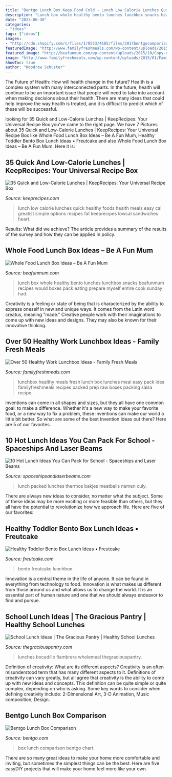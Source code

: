 ```yaml
---
title: "Bentgo Lunch Box Keep Food Cold - Lunch Low Calorie Lunches Quick Healthy Foods Health Meals Easy Cal Greatist Simple Options Recipes Fat Keeprecipes Lowcal Sandwiches Heart"
description: "Lunch box whole healthy bento lunches lunchbox snacks beafunmum recipes would boxes pack eating prepare myself entire cook sunday had"
date: "2023-06-30"
categories:
- "ideas"
tags: ["ideas"]
images:
- "http://cdn.shopify.com/s/files/1/0553/4185/files/2017bentgocomparisonchart-1010x1024_large.jpg?v=1502734092"
featuredImage: "http://www.familyfreshmeals.com/wp-content/uploads/2015/01/Family-Fresh-Meals-Family-Lunchbox-Ideas.png"
featured_image: "http://beafunmum.com/wp-content/uploads/2015/10/Copy-of-Tips-1.jpg"
image: "http://www.familyfreshmeals.com/wp-content/uploads/2015/01/Family-Fresh-Meals-Family-Lunchbox-Ideas.png"
ShowToc: true
author: "Woodrow Schuster"
---
```



The Future of Health: How will health change in the future?
Health is a complex system with many interconnected parts. In the future, health will continue to be an important issue that people will need to take into account when making decisions about their health. There are many ideas that could help improve the way health is treated, and it is difficult to predict which of these will be successful.

	

		
looking for 35 Quick and Low-Calorie Lunches | KeepRecipes: Your Universal Recipe Box you've came to the right page. We have 7 Pictures about 35 Quick and Low-Calorie Lunches | KeepRecipes: Your Universal Recipe Box like Whole Food Lunch Box Ideas – Be A Fun Mum, Healthy Toddler Bento Box Lunch Ideas • Freutcake and also Whole Food Lunch Box Ideas – Be A Fun Mum. Here it is:
		
    
## 35 Quick And Low-Calorie Lunches | KeepRecipes: Your Universal Recipe Box

<img loading=lazy src="https://keeprecipes.com/sites/keeprecipes/files/254787_1439137325_0.jpg" onerror="this.onerror=null;this.src='https://tse2.mm.bing.net/th?id=OIP.n0fFFABjhegYSlMek_RdGgHaD1&amp;pid=15.1';" alt="35 Quick and Low-Calorie Lunches | KeepRecipes: Your Universal Recipe Box">

_Source: keeprecipes.com_

>lunch low calorie lunches quick healthy foods health meals easy cal greatist simple options recipes fat keeprecipes lowcal sandwiches heart. 

	

Results: What did we achieve?
The article provides a summary of the results of the survey and how they can be applied in policy.

    
## Whole Food Lunch Box Ideas – Be A Fun Mum

<img loading=lazy src="http://beafunmum.com/wp-content/uploads/2015/10/Copy-of-Tips-1.jpg" onerror="this.onerror=null;this.src='https://tse3.mm.bing.net/th?id=OIP.I7lVaKk4eLvJMIfL-oDQIAHaLG&amp;pid=15.1';" alt="Whole Food Lunch Box Ideas – Be A Fun Mum">

_Source: beafunmum.com_

>lunch box whole healthy bento lunches lunchbox snacks beafunmum recipes would boxes pack eating prepare myself entire cook sunday had. 

	

Creativity is a feeling or state of being that is characterized by the ability to express oneself in new and unique ways. It comes from the Latin word creatus, meaning "made." Creative people work with their imaginations to come up with new ideas and designs. They may also be known for their innovative thinking.

    
## Over 50 Healthy Work Lunchbox Ideas - Family Fresh Meals

<img loading=lazy src="http://www.familyfreshmeals.com/wp-content/uploads/2015/01/Family-Fresh-Meals-Family-Lunchbox-Ideas.png" onerror="this.onerror=null;this.src='https://tse1.mm.bing.net/th?id=OIP.s0Jg3j8-ADYEPNu5CkyPzAHaLH&amp;pid=15.1';" alt="Over 50 Healthy Work Lunchbox Ideas - Family Fresh Meals">

_Source: familyfreshmeals.com_

>lunchbox healthy meals fresh lunch box lunches meal easy pack idea familyfreshmeals recipes packed prep raw boxes packing salsa recipe. 

	

inventions can come in all shapes and sizes, but they all have one common goal: to make a difference. Whether it's a new way to make your favorite food, or a new way to fix a problem, these inventions can make our world a little bit better. So what are some of the best Invention Ideas out there? Here are 5 of our favorites.

    
## 10 Hot Lunch Ideas You Can Pack For School - Spaceships And Laser Beams

<img loading=lazy src="https://spaceshipsandlaserbeams.com/wp-content/uploads/2014/10/feature-hot-packed-lunches.jpg" onerror="this.onerror=null;this.src='https://tse2.mm.bing.net/th?id=OIP.1gHgh1k9z1oqnpN-_o_m0gHaEl&amp;pid=15.1';" alt="10 Hot Lunch Ideas You Can Pack for School - Spaceships and Laser Beams">

_Source: spaceshipsandlaserbeams.com_

>lunch packed lunches thermos bakjes meatballs nemen culy. 

	

There are always new ideas to consider, no matter what the subject. Some of these ideas may be more exciting or more feasible than others, but they all have the potential to revolutionize how we approach life. Here are five of our favorites: 

    
## Healthy Toddler Bento Box Lunch Ideas • Freutcake

<img loading=lazy src="https://i1.wp.com/www.freutcake.com/wp-content/uploads/2018/09/Healthy-Toddler-Bento-Box-Lunch-Ideas-3.jpg?resize=760%2C1140" onerror="this.onerror=null;this.src='https://tse4.mm.bing.net/th?id=OIP.-EKLp2djEvc5sIsCuxau1gHaLH&amp;pid=15.1';" alt="Healthy Toddler Bento Box Lunch Ideas • Freutcake">

_Source: freutcake.com_

>bento freutcake lunchbox. 

	

Innovation is a central theme in the life of anyone. It can be found in everything from technology to food. Innovation is what makes us different from those around us and what allows us to change the world. It is an essential part of human nature and one that we should always endeavor to find and pursue.

    
## School Lunch Ideas | The Gracious Pantry | Healthy School Lunches

<img loading=lazy src="https://www.thegraciouspantry.com/wp-content/uploads/2019/08/school-lunches-new-.jpg" onerror="this.onerror=null;this.src='https://tse1.mm.bing.net/th?id=OIP.ZFZvykO2peGuape0xLpILgHaLG&amp;pid=15.1';" alt="School Lunch Ideas | The Gracious Pantry | Healthy School Lunches">

_Source: thegraciouspantry.com_

>lunches bocadillo fiambrera wholemeal thegraciouspantry. 

	

Definition of creativity: What are its different aspects?
Creativity is an often misunderstood term that has many different aspects to it. Definitions of creativity can vary greatly, but all agree that creativity is the ability to come up with new ideas and concepts. This definition can be quite simple or quite complex, depending on who is asking. Some key words to consider when defining creativity include: 2-Dimensional Art, 3-D Animation, Music composition, Design.

    
## Bentgo Lunch Box Comparison

<img loading=lazy src="http://cdn.shopify.com/s/files/1/0553/4185/files/2017bentgocomparisonchart-1010x1024_large.jpg?v=1502734092" onerror="this.onerror=null;this.src='https://tse2.mm.bing.net/th?id=OIP.VgJgHrUnrBG42DKxL8YabQAAAA&amp;pid=15.1';" alt="Bentgo Lunch Box Comparison">

_Source: bentgo.com_

>box lunch comparison bentgo chart. 

	

There are so many great ideas to make your home more comfortable and inviting, but sometimes the simplest things can be the best. Here are five easyDIY projects that will make your home feel more like your own.

